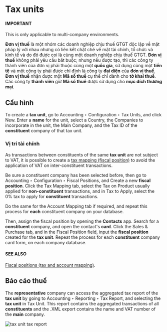 # Tax units

#### IMPORTANT
This is only applicable to multi-company environments.

**Đơn vị thuế** là một nhóm các doanh nghiệp chịu thuế GTGT độc lập về mặt pháp lý với nhau nhưng có liên kết chặt chẽ về mặt tài chính, tổ chức và kinh tế và do đó được coi là cùng một doanh nghiệp chịu thuế GTGT. **Đơn vị thuế** không phải yêu cầu bắt buộc; nhưng nếu được tạo, thì các công ty thành viên của đơn vị phải thuộc cùng một **quốc gia**, sử dụng cùng một **tiền tệ** và một công ty phải được chỉ định là công ty **đại diện** của **đơn vị thuế**. **Đơn vị thuế** nhận được một **Mã số thuế** cụ thể chỉ dành cho **tờ khai thuế**. Các công ty **thành viên** giữ **Mã số thuế** được sử dụng cho **mục đích thương mại**.

## Cấu hình

To create a **tax unit**, go to Accounting ‣ Configuration ‣ Tax Units, and
click New. Enter a **name** for the unit, select a Country, the
Companies to incorporate in the unit, the Main Company, and the
Tax ID of the **constituent** company of that tax unit.

### Vị trí tài chính

As transactions between constituents of the same **tax unit** are not subject to VAT, it is possible
to create a [tax mapping (fiscal position)](../taxes/fiscal_positions.md) to avoid the
application of VAT on inter-constituent transactions.

Be sure a constituent company has been selected before, then go to Accounting ‣
Configuration ‣ Fiscal Positions, and Create a new **fiscal position**. Click the
Tax Mapping tab, select the Tax on Product usually applied for
**non-constituent** transactions, and in Tax to Apply, select the 0% tax to apply for
**constituent** transactions.

Do the same for the Account Mapping tab if required, and repeat this process for
**each** constituent company on your database.

Then, assign the fiscal position by opening the **Contacts** app. Search for a **constituent**
company, and open the contact's **card**. Click the Sales & Purchase tab, and in the
Fiscal Position field, input the **fiscal position** created for the **tax unit**.
Repeat the process for each **constituent** company card form, on each company database.

#### SEE ALSO
[Fiscal positions (tax and account mapping)](../taxes/fiscal_positions.md).

## Báo cáo thuế

The **representative** company can access the aggregated tax report of the **tax unit** by going to
Accounting ‣ Reporting ‣ Tax Report, and selecting the **tax unit** in
Tax Unit. This report contains the aggregated transactions of all **constituents** and
the .XML export contains the name and VAT number of the **main** company.

![tax unit tax report](applications/finance/accounting/get_started/tax_units/report.png)
